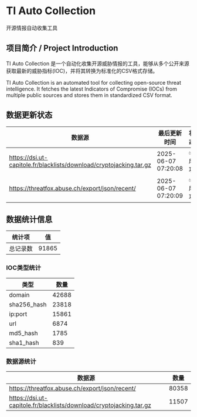 # TI Auto Collection

 开源情报自动收集工具

## 项目简介 / Project Introduction

TI Auto Collection 是一个自动化收集开源威胁情报的工具，能够从多个公开来源获取最新的威胁指标(IOC)，并将其转换为标准化的CSV格式存储。

TI Auto Collection is an automated tool for collecting open-source threat intelligence. It fetches the latest Indicators of Compromise (IOCs) from multiple public sources and stores them in standardized CSV format.

## 数据更新状态

| 数据源 | 最后更新时间 | 状态 |
|--------|------------|------|
| https://dsi.ut-capitole.fr/blacklists/download/cryptojacking.tar.gz | 2025-06-07 07:20:08 | ✅ 成功 |
| https://threatfox.abuse.ch/export/json/recent/ | 2025-06-07 07:20:09 | ✅ 成功 |









































































## 数据统计信息

| 统计项 | 值 |
|--------|----|
| 总记录数 | 91865 |

### IOC类型统计

| 类型 | 数量 |
|------|------|
| domain | 42688 |
| sha256_hash | 23818 |
| ip:port | 15861 |
| url | 6874 |
| md5_hash | 1785 |
| sha1_hash | 839 |

### 数据源统计

| 数据源 | 数量 |
|--------|------|
| https://threatfox.abuse.ch/export/json/recent/ | 80358 |
| https://dsi.ut-capitole.fr/blacklists/download/cryptojacking.tar.gz | 11507 |
